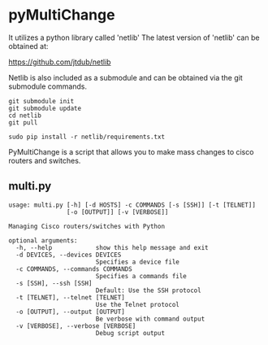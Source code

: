 pyMultiChange
=============

It utilizes a python library called 'netlib' The latest version of 'netlib' can be obtained at:

https://github.com/jtdub/netlib

Netlib is also included as a submodule and can be obtained via the git
submodule commands.

    git submodule init
    git submodule update
    cd netlib
    git pull

    sudo pip install -r netlib/requirements.txt

PyMultiChange is a script that allows you to make mass changes to cisco routers and switches.

## multi.py

```
usage: multi.py [-h] [-d HOSTS] -c COMMANDS [-s [SSH]] [-t [TELNET]]
                [-o [OUTPUT]] [-v [VERBOSE]]

Managing Cisco routers/switches with Python

optional arguments:
  -h, --help            show this help message and exit
  -d DEVICES, --devices DEVICES
                        Specifies a device file
  -c COMMANDS, --commands COMMANDS
                        Specifies a commands file
  -s [SSH], --ssh [SSH]
                        Default: Use the SSH protocol
  -t [TELNET], --telnet [TELNET]
                        Use the Telnet protocol
  -o [OUTPUT], --output [OUTPUT]
                        Be verbose with command output
  -v [VERBOSE], --verbose [VERBOSE]
                        Debug script output
```
